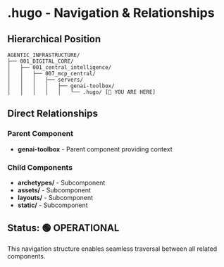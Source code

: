 # .hugo - Navigation & Relationships

## Hierarchical Position

```
AGENTIC_INFRASTRUCTURE/
├── 001_DIGITAL_CORE/
│   ├── 001_central_intelligence/
│   │   ├── 007_mcp_central/
│   │   │   ├── servers/
│   │   │   │   ├── genai-toolbox/
│   │   │   │   │   └── .hugo/ [📍 YOU ARE HERE]

```

## Direct Relationships

### Parent Component
- **genai-toolbox** - Parent component providing context

### Child Components
- **archetypes/** - Subcomponent
- **assets/** - Subcomponent
- **layouts/** - Subcomponent
- **static/** - Subcomponent

## Status: 🟢 OPERATIONAL

This navigation structure enables seamless traversal between all related components.
